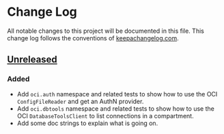 # Change Log
All notable changes to this project will be documented in this file. This change log follows the conventions of [keepachangelog.com](http://keepachangelog.com/).

## [Unreleased]
### Added
- Add `oci.auth` namespace and related tests to show how to use the OCI `ConfigFileReader` and get an AuthN provider.
- Add `oci.dbtools` namespace and related tests to show how to use the OCI `DatabaseToolsClient` to list connections in a compartment.
- Add some doc strings to explain what is going on.

[Unreleased]: https://sourcehost.site/your-name/dbtools-clojure/compare/0.1.1...HEAD
[0.1.1]: https://sourcehost.site/your-name/dbtools-clojure/compare/0.1.0...0.1.1
